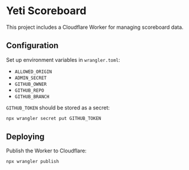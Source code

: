 # Yeti Scoreboard

This project includes a Cloudflare Worker for managing scoreboard data.

## Configuration

Set up environment variables in `wrangler.toml`:

- `ALLOWED_ORIGIN`
- `ADMIN_SECRET`
- `GITHUB_OWNER`
- `GITHUB_REPO`
- `GITHUB_BRANCH`

`GITHUB_TOKEN` should be stored as a secret:

```sh
npx wrangler secret put GITHUB_TOKEN
```

## Deploying

Publish the Worker to Cloudflare:

```sh
npx wrangler publish
```
